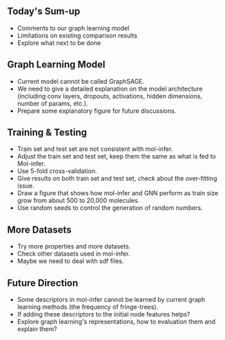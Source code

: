 ## Today's Sum-up
+ Comments to our graph learning model
+ Limitations on existing comparison results
+ Explore what next to be done

## Graph Learning Model
+ Current model cannot be called GraphSAGE.
+ We need to give a detailed explanation on the model architecture (including conv layers, dropouts, activations, hidden dimensions, number of params, etc.).
+ Prepare some explanatory figure for future discussions.

## Training & Testing
+ Train set and test set are not consistent with mol-infer.
+ Adjust the train set and test set, keep them the same as what is fed to Mol-infer.
+ Use 5-fold cross-validation.
+ Give results on both train set and test set, check about the over-fitting issue.
+ Draw a figure that shows how mol-infer and GNN perform as train size grow from about 500 to 20,000 molecules.
+ Use random seeds to control the generation of random numbers.

## More Datasets
+ Try more properties and more datasets.
+ Check other datasets used in mol-infer.
+ Maybe we need to deal with sdf files.

## Future Direction
+ Some descriptors in mol-infer cannot be learned by current graph learning methods (the frequency of fringe-trees).
+ If adding these descriptors to the initial node features helps?
+ Explore graph learning's representations, how to evaluation them and explain them?
